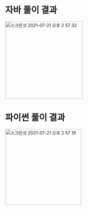 # 자바 풀이 결과
<img width="251" alt="스크린샷 2021-07-21 오후 2 57 32" src="https://user-images.githubusercontent.com/42399580/126438557-b4aa800a-c619-4c44-b6b2-de7796f1627f.png">

# 파이썬 풀이 결과
<img width="246" alt="스크린샷 2021-07-21 오후 2 57 19" src="https://user-images.githubusercontent.com/42399580/126438579-a29cde9e-ed17-413e-b10b-8e981b706b78.png">
